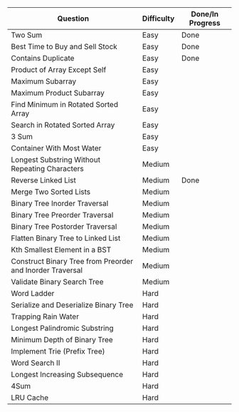 | Question | Difficulty | Done/In Progress |
|---|---|---|
| Two Sum | Easy | Done |
| Best Time to Buy and Sell Stock | Easy | Done |
| Contains Duplicate | Easy | Done |
| Product of Array Except Self | Easy |  |
| Maximum Subarray | Easy |  |
| Maximum Product Subarray | Easy |  |
| Find Minimum in Rotated Sorted Array | Easy |  |
| Search in Rotated Sorted Array | Easy |  |
| 3 Sum | Easy |  |
| Container With Most Water | Easy |  |
| Longest Substring Without Repeating Characters | Medium |  |
| Reverse Linked List | Medium |Done  |
| Merge Two Sorted Lists | Medium |  |
| Binary Tree Inorder Traversal | Medium |  |
| Binary Tree Preorder Traversal | Medium |  |
| Binary Tree Postorder Traversal | Medium |  |
| Flatten Binary Tree to Linked List | Medium |  |
| Kth Smallest Element in a BST | Medium |  |
| Construct Binary Tree from Preorder and Inorder Traversal | Medium |  |
| Validate Binary Search Tree | Medium |  |
| Word Ladder | Hard |  |
| Serialize and Deserialize Binary Tree | Hard |  |
| Trapping Rain Water | Hard |  |
| Longest Palindromic Substring | Hard |  |
| Minimum Depth of Binary Tree | Hard |  |
| Implement Trie (Prefix Tree) | Hard |  |
| Word Search II | Hard |  |
| Longest Increasing Subsequence | Hard |  |
| 4Sum | Hard |  |
| LRU Cache | Hard |  |
